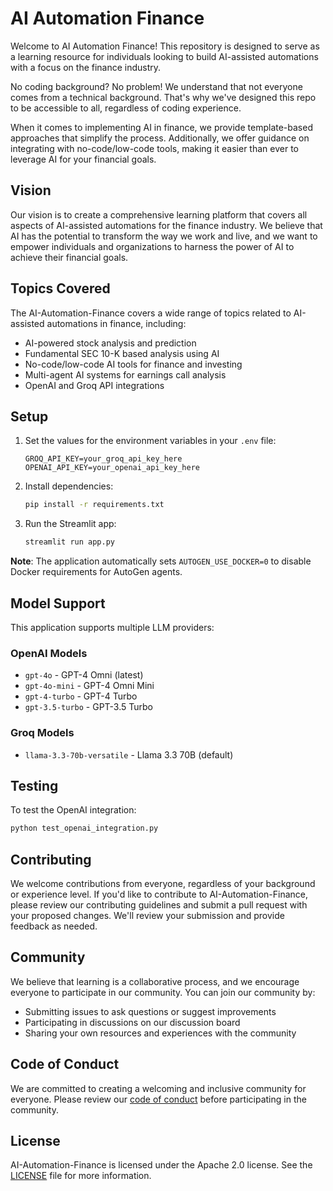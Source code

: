 # AI Automation Finance

Welcome to AI Automation Finance! This repository is designed to serve as a learning resource for individuals looking to build AI-assisted automations with a focus on the finance industry. 

No coding background? No problem! We understand that not everyone comes from a technical background. That's why we've designed this repo to be accessible to all, regardless of coding experience. 

When it comes to implementing AI in finance, we provide template-based approaches that simplify the process. Additionally, we offer guidance on integrating with no-code/low-code tools, making it easier than ever to leverage AI for your financial goals.



## Vision

Our vision is to create a comprehensive learning platform that covers all aspects of AI-assisted automations for the finance industry. We believe that AI has the potential to transform the way we work and live, and we want to empower individuals and organizations to harness the power of AI to achieve their financial goals.

## Topics Covered

The AI-Automation-Finance covers a wide range of topics related to AI-assisted automations in finance, including:
  + AI-powered stock analysis and prediction
  + Fundamental SEC 10-K based analysis using AI
  + No-code/low-code AI tools for finance and investing
  + Multi-agent AI systems for earnings call analysis
  + OpenAI and Groq API integrations

## Setup

1. Set the values for the environment variables in your `.env` file:
   ```
   GROQ_API_KEY=your_groq_api_key_here
   OPENAI_API_KEY=your_openai_api_key_here
   ```

2. Install dependencies:
   ```bash
   pip install -r requirements.txt
   ```

3. Run the Streamlit app:
   ```bash
   streamlit run app.py
   ```

**Note**: The application automatically sets `AUTOGEN_USE_DOCKER=0` to disable Docker requirements for AutoGen agents.

## Model Support

This application supports multiple LLM providers:

### OpenAI Models
- `gpt-4o` - GPT-4 Omni (latest)
- `gpt-4o-mini` - GPT-4 Omni Mini
- `gpt-4-turbo` - GPT-4 Turbo
- `gpt-3.5-turbo` - GPT-3.5 Turbo

### Groq Models
- `llama-3.3-70b-versatile` - Llama 3.3 70B (default)

## Testing

To test the OpenAI integration:
```bash
python test_openai_integration.py
```


## Contributing

We welcome contributions from everyone, regardless of your background or experience level. If you'd like to contribute to AI-Automation-Finance, please review our contributing guidelines and submit a pull request with your proposed changes. We'll review your submission and provide feedback as needed.

## Community

We believe that learning is a collaborative process, and we encourage everyone to participate in our community. You can join our community by:

* Submitting issues to ask questions or suggest improvements
* Participating in discussions on our discussion board
* Sharing your own resources and experiences with the community

## Code of Conduct

We are committed to creating a welcoming and inclusive community for everyone. Please review our [code of conduct](CODE_OF_CONDUCT.md) before participating in the community.

## License

AI-Automation-Finance is licensed under the Apache 2.0 license. See the [LICENSE](LICENSE) file for more information.
